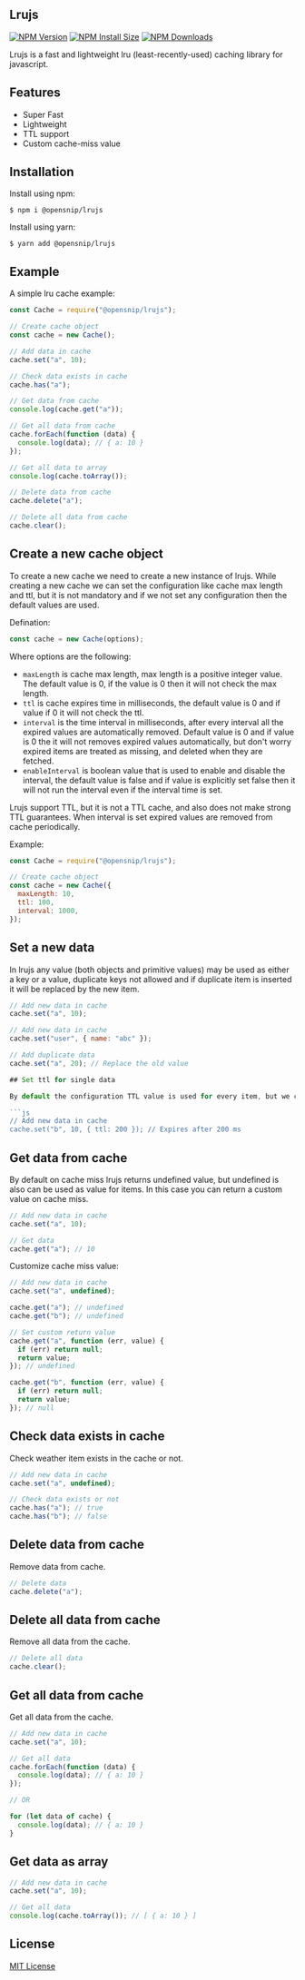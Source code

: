 ## Lrujs

[![NPM Version][npm-version-image]][npm-url]
[![NPM Install Size][npm-install-size-image]][npm-install-size-url]
[![NPM Downloads][npm-downloads-image]][npm-downloads-url]

Lrujs is a fast and lightweight lru (least-recently-used) caching library for javascript.

## Features

- Super Fast
- Lightweight
- TTL support
- Custom cache-miss value

## Installation

Install using npm:

```console
$ npm i @opensnip/lrujs
```

Install using yarn:

```console
$ yarn add @opensnip/lrujs
```

## Example

A simple lru cache example:

```js
const Cache = require("@opensnip/lrujs");

// Create cache object
const cache = new Cache();

// Add data in cache
cache.set("a", 10);

// Check data exists in cache
cache.has("a");

// Get data from cache
console.log(cache.get("a"));

// Get all data from cache
cache.forEach(function (data) {
  console.log(data); // { a: 10 }
});

// Get all data to array
console.log(cache.toArray());

// Delete data from cache
cache.delete("a");

// Delete all data from cache
cache.clear();
```

## Create a new cache object

To create a new cache we need to create a new instance of lrujs. While creating a new cache we can set the configuration like cache max length and ttl, but it is not mandatory and if we not set any configuration then the default values are used.

Defination:
```js
const cache = new Cache(options);
```

Where options are the following:
- `maxLength` is cache max length, max length is a positive integer value. The default value is 0, if the value is 0 then it will not check the max length.
- `ttl` is cache expires time in milliseconds, the default value is 0 and if value if 0 it will not check the ttl.
- `interval` is the time interval in milliseconds, after every interval all the expired values are automatically removed. Default value is 0 and if value is 0 the it will not removes expired values automatically, but don't worry expired items are treated as missing, and deleted when they are fetched.
- `enableInterval` is boolean value that is used to enable and disable the interval, the default value is false and if value is explicitly set false then it will not run the interval even if the interval time is set.

Lrujs support TTL, but it is not a TTL cache, and also does not make strong TTL guarantees. When interval is set expired values are removed from cache periodically.

Example:
```js
const Cache = require("@opensnip/lrujs");

// Create cache object
const cache = new Cache({
  maxLength: 10,
  ttl: 100,
  interval: 1000,
});
```

## Set a new data

In lrujs any value (both objects and primitive values) may be used as either a key or a value, duplicate keys not allowed and if duplicate item is inserted it will be replaced by the new item.

```js
// Add new data in cache
cache.set("a", 10);

// Add new data in cache
cache.set("user", { name: "abc" });

// Add duplicate data
cache.set("a", 20); // Replace the old value

## Set ttl for single data

By default the configuration TTL value is used for every item, but we can set TTL for a single item.

```js
// Add new data in cache
cache.set("b", 10, { ttl: 200 }); // Expires after 200 ms
```

## Get data from cache

By default on cache miss lrujs returns undefined value, but undefined is also can be used as value for items. In this case you can return a custom value on cache miss.

```js
// Add new data in cache
cache.set("a", 10);

// Get data
cache.get("a"); // 10
```

Customize cache miss value:

```js
// Add new data in cache
cache.set("a", undefined);

cache.get("a"); // undefined
cache.get("b"); // undefined

// Set custom return value
cache.get("a", function (err, value) {
  if (err) return null;
  return value;
}); // undefined

cache.get("b", function (err, value) {
  if (err) return null;
  return value;
}); // null
```

## Check data exists in cache

Check weather item exists in the cache or not.

```js
// Add new data in cache
cache.set("a", undefined);

// Check data exists or not
cache.has("a"); // true
cache.has("b"); // false
```

## Delete data from cache

Remove data from cache.

```js
// Delete data
cache.delete("a");
```

## Delete all data from cache

Remove all data from the cache.

```js
// Delete all data
cache.clear();
```

## Get all data from cache

Get all data from the cache.

```js
// Add new data in cache
cache.set("a", 10);

// Get all data
cache.forEach(function (data) {
  console.log(data); // { a: 10 }
});

// OR

for (let data of cache) {
  console.log(data); // { a: 10 }
}
```

## Get data as array

```js
// Add new data in cache
cache.set("a", 10);

// Get all data
console.log(cache.toArray()); // [ { a: 10 } ]
```

## License

[MIT License](https://github.com/opensnip/lrujs/blob/main/LICENSE)

[npm-downloads-image]: https://badgen.net/npm/dm/@opensnip/lrujs
[npm-downloads-url]: https://npmcharts.com/compare/@opensnip/lrujs?minimal=true
[npm-install-size-image]: https://badgen.net/packagephobia/install/@opensnip/lrujs
[npm-install-size-url]: https://packagephobia.com/result?p=@opensnip/lrujs
[npm-url]: https://npmjs.org/package/@opensnip/lrujs
[npm-version-image]: https://badgen.net/npm/v/@opensnip/lrujs
